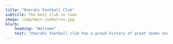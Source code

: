 ```yaml
---
title: "Onerahi Football Club"
subtitle: The best club in town 
image: /img/main-jumbotron.jpg
blurb:
    heading: "Welcome"
    text: "Onerahi football club has a proud history of great teams and great players"
---
```


